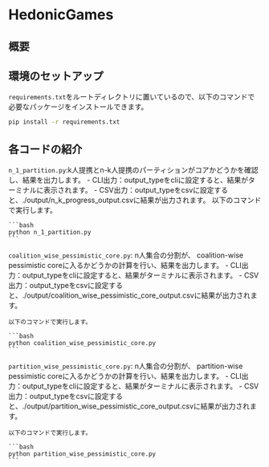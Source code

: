 # HedonicGames

## 概要

## 環境のセットアップ
   `requirements.txt`をルートディレクトリに置いているので、以下のコマンドで必要なパッケージをインストールできます。

   ```bash
   pip install -r requirements.txt
   ```

## 各コードの紹介

`n_1_partition.py`:k人提携とn-k人提携のパーティションがコアかどうかを確認し、結果を出力します。
    - CLI出力：output_typeをcliに設定すると、結果がターミナルに表示されます。
    - CSV出力：output_typeをcsvに設定すると、./output/n_k_progress_output.csvに結果が出力されます。
    以下のコマンドで実行します。

    ```bash
    python n_1_partition.py
    ```

`coalition_wise_pessimistic_core.py`: n人集合の分割が、 coalition-wise pessimistic coreに入るかどうかの計算を行い、結果を出力します。
    - CLI出力：output_typeをcliに設定すると、結果がターミナルに表示されます。
    - CSV出力：output_typeをcsvに設定すると、./output/coalition_wise_pessimistic_core_output.csvに結果が出力されます。
    
    以下のコマンドで実行します。

    ```bash
    python coalition_wise_pessimistic_core.py
    ```

`partition_wise_pessimistic_core.py`: n人集合の分割が、 partition-wise pessimistic coreに入るかどうかの計算を行い、結果を出力します。
    - CLI出力：output_typeをcliに設定すると、結果がターミナルに表示されます。
    - CSV出力：output_typeをcsvに設定すると、./output/partition_wise_pessimistic_core_output.csvに結果が出力されます。
    
    以下のコマンドで実行します。

    ```bash
    python partition_wise_pessimistic_core.py
    ```
